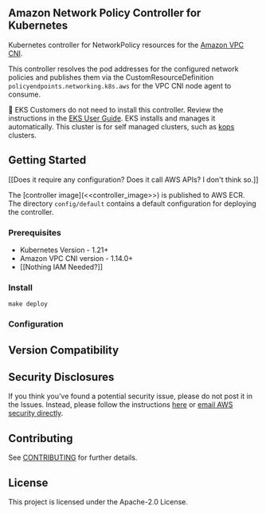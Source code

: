 ## Amazon Network Policy Controller for Kubernetes

Kubernetes controller for NetworkPolicy resources for the [Amazon VPC CNI](https://github.com/aws/amazon-vpc-cni-k8s/).

This controller resolves the pod addresses for the configured network policies and publishes them via the CustomResourceDefinition `policyendpoints.networking.k8s.aws` for the VPC CNI node agent to consume.

📝 EKS Customers do not need to install this controller. Review the instructions in the [EKS User Guide]([[UG_LINK]]). EKS installs and manages it automatically. This cluster is for self managed clusters, such as [kops](https://kops.sigs.k8s.io) clusters.


## Getting Started

[[Does it require any configuration? Does it call AWS APIs? I don't think so.]]

The [controller image](<<controller_image>>) is published to AWS ECR.
The directory `config/default` contains a default configuration for deploying the controller. 

### Prerequisites

- Kubernetes Version - 1.21+
- Amazon VPC CNI version - 1.14.0+
- [[Nothing IAM Needed?]]

### Install 

`make deploy`

### Configuration

## Version Compatibility 

## Security Disclosures 

If you think you’ve found a potential security issue, please do not post it in the Issues. Instead, please follow the
instructions [here](https://aws.amazon.com/security/vulnerability-reporting/) or [email AWS security directly](mailto:aws-security@amazon.com).

## Contributing

See [CONTRIBUTING](CONTRIBUTING.md#security-issue-notifications) for further details.

## License

This project is licensed under the Apache-2.0 License.

